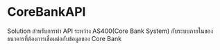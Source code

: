 # CoreBankAPI
Solution สำหรับการทำ API ระหว่าง AS400(Core Bank System) กับระบบภายในของธนาคารที่ต้องการเชื่อมต่อกับข้อมูลของ Core Bank